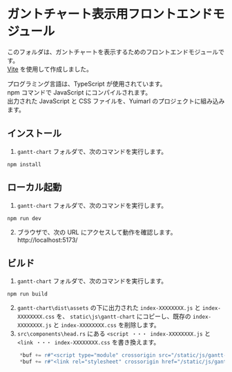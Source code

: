 # ガントチャート表示用フロントエンドモジュール

このフォルダは、ガントチャートを表示するためのフロントエンドモジュールです。  
[Vite](https://ja.vitejs.dev/) を使用して作成しました。

プログラミング言語は、TypeScript が使用されています。  
npm コマンドで JavaScript にコンパイルされます。  
出力された JavaScript と CSS ファイルを、Yuimarl のプロジェクトに組み込みます。

## インストール

1. `gantt-chart` フォルダで、次のコマンドを実行します。

```
npm install
```

## ローカル起動

1. `gantt-chart` フォルダで、次のコマンドを実行します。

```
npm run dev
```

2. ブラウザで、次の URL にアクセスして動作を確認します。  
   http://localhost:5173/

## ビルド

1. `gantt-chart` フォルダで、次のコマンドを実行します。

```
npm run build
```

2. `gantt-chart\dist\assets` の下に出力された `index-XXXXXXXX.js` と `index-XXXXXXXX.css` を、 `static\js\gantt-chart` にコピーし、既存の `index-XXXXXXXX.js` と `index-XXXXXXXX.css` を削除します。
3. `src\components\head.rs` にある `<script ・・・ index-XXXXXXXX.js` と `<link ・・・ index-XXXXXXXX.css` を書き換えます。

```Rust
    *buf += r#"<script type="module" crossorigin src="/static/js/gantt-chart/index-XXXXXXXX.js"></script>"#;
    *buf += r#"<link rel="stylesheet" crossorigin href="/static/js/gantt-chart/index-XXXXXXXX.css">"#;
```
